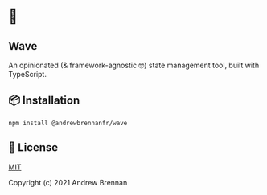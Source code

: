 # 🌊

## Wave

An opinionated (& framework-agnostic 🤓) state management tool, built with TypeScript.

## 📦 Installation

```
npm install @andrewbrennanfr/wave
```

## 👀 License

[MIT](https://github.com/andrewbrennanfr/wave/blob/master/LICENSE)

Copyright (c) 2021 Andrew Brennan

